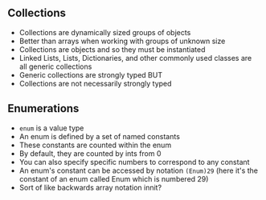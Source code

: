 ## Collections

- Collections are dynamically sized groups of objects
- Better than arrays when working with groups of unknown size
- Collections are objects and so they must be instantiated
- Linked Lists, Lists, Dictionaries, and other commonly used classes are all generic collections
- Generic collections are strongly typed BUT
- Collections are not necessarily strongly typed

## Enumerations

- `enum` is a value type
- An enum is defined by a set of named constants
- These constants are counted within the enum
- By default, they are counted by ints from 0
- You can also specify specific numbers to correspond to any constant
- An enum's constant can be accessed by notation `(Enum)29` (here it's the constant of an enum called Enum which is numbered 29)
- Sort of like backwards array notation innit?

